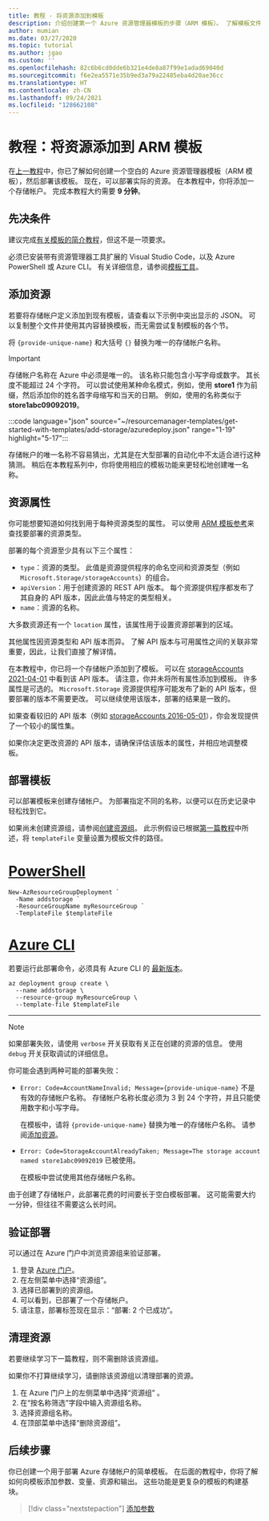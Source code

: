 ```yaml
---
title: 教程 - 将资源添加到模板
description: 介绍创建第一个 Azure 资源管理器模板的步骤（ARM 模板）。 了解模板文件语法，以及如何部署存储帐户。
author: mumian
ms.date: 03/27/2020
ms.topic: tutorial
ms.author: jgao
ms.custom: ''
ms.openlocfilehash: 82c6b6cd0dde6b321e4de8a87f99e1adad69040d
ms.sourcegitcommit: f6e2ea5571e35b9ed3a79a22485eba4d20ae36cc
ms.translationtype: HT
ms.contentlocale: zh-CN
ms.lasthandoff: 09/24/2021
ms.locfileid: "128662108"
---
```

# <a name="tutorial-add-a-resource-to-your-arm-template"></a>教程：将资源添加到 ARM 模板

在[上一教程](template-tutorial-create-first-template.md)中，你已了解如何创建一个空白的 Azure 资源管理器模板（ARM 模板），然后部署该模板。 现在，可以部署实际的资源。 在本教程中，你将添加一个存储帐户。 完成本教程大约需要 **9 分钟**。

## <a name="prerequisites"></a>先决条件

建议完成[有关模板的简介教程](template-tutorial-create-first-template.md)，但这不是一项要求。

必须已安装带有资源管理器工具扩展的 Visual Studio Code，以及 Azure PowerShell 或 Azure CLI。 有关详细信息，请参阅[模板工具](template-tutorial-create-first-template.md#get-tools)。

## <a name="add-resource"></a>添加资源

若要将存储帐户定义添加到现有模板，请查看以下示例中突出显示的 JSON。 可以复制整个文件并使用其内容替换模板，而无需尝试复制模板的各个节。

将 `{provide-unique-name}` 和大括号 `{}` 替换为唯一的存储帐户名称。

> [!IMPORTANT]
> 存储帐户名称在 Azure 中必须是唯一的。 该名称只能包含小写字母或数字。 其长度不能超过 24 个字符。 可以尝试使用某种命名模式，例如，使用 **store1** 作为前缀，然后添加你的姓名首字母缩写和当天的日期。 例如，使用的名称类似于 **store1abc09092019**。

:::code language="json" source="~/resourcemanager-templates/get-started-with-templates/add-storage/azuredeploy.json" range="1-19" highlight="5-17":::

存储帐户的唯一名称不容易猜出，尤其是在大型部署的自动化中不太适合进行这种猜测。 稍后在本教程系列中，你将使用相应的模板功能来更轻松地创建唯一名称。

## <a name="resource-properties"></a>资源属性

你可能想要知道如何找到用于每种资源类型的属性。 可以使用 [ARM 模板参考](/azure/templates/)来查找要部署的资源类型。

部署的每个资源至少具有以下三个属性：

- `type`：资源的类型。 此值是资源提供程序的命名空间和资源类型（例如 `Microsoft.Storage/storageAccounts`）的组合。
- `apiVersion`：用于创建资源的 REST API 版本。 每个资源提供程序都发布了其自身的 API 版本，因此此值与特定的类型相关。
- `name`：资源的名称。

大多数资源还有一个 `location` 属性，该属性用于设置资源部署到的区域。

其他属性因资源类型和 API 版本而异。 了解 API 版本与可用属性之间的关联非常重要，因此，让我们直接了解详情。

在本教程中，你已将一个存储帐户添加到了模板。 可以在 [storageAccounts 2021-04-01](/azure/templates/microsoft.storage/2021-04-01/storageaccounts) 中看到该 API 版本。 请注意，你并未将所有属性添加到模板。 许多属性是可选的。 `Microsoft.Storage` 资源提供程序可能发布了新的 API 版本，但要部署的版本不需要更改。 可以继续使用该版本，部署的结果是一致的。

如果查看较旧的 API 版本（例如 [storageAccounts 2016-05-01](/azure/templates/microsoft.storage/2016-05-01/storageaccounts)），你会发现提供了一个较小的属性集。

如果你决定更改资源的 API 版本，请确保评估该版本的属性，并相应地调整模板。

## <a name="deploy-template"></a>部署模板

可以部署模板来创建存储帐户。 为部署指定不同的名称，以便可以在历史记录中轻松找到它。

如果尚未创建资源组，请参阅[创建资源组](template-tutorial-create-first-template.md#create-resource-group)。 此示例假设已根据[第一篇教程](template-tutorial-create-first-template.md#deploy-template)中所述，将 `templateFile` 变量设置为模板文件的路径。

# <a name="powershell"></a>[PowerShell](#tab/azure-powershell)

```azurepowershell
New-AzResourceGroupDeployment `
  -Name addstorage `
  -ResourceGroupName myResourceGroup `
  -TemplateFile $templateFile
```

# <a name="azure-cli"></a>[Azure CLI](#tab/azure-cli)

若要运行此部署命令，必须具有 Azure CLI 的 [最新版本](/cli/azure/install-azure-cli)。

```azurecli
az deployment group create \
  --name addstorage \
  --resource-group myResourceGroup \
  --template-file $templateFile
```

---

> [!NOTE]
> 如果部署失败，请使用 `verbose` 开关获取有关正在创建的资源的信息。 使用 `debug` 开关获取调试的详细信息。

你可能会遇到两种可能的部署失败：

- `Error: Code=AccountNameInvalid; Message={provide-unique-name}` 不是有效的存储帐户名称。 存储帐户名称长度必须为 3 到 24 个字符，并且只能使用数字和小写字母。

    在模板中，请将 `{provide-unique-name}` 替换为唯一的存储帐户名称。 请参阅[添加资源](#add-resource)。

- `Error: Code=StorageAccountAlreadyTaken; Message=The storage account named store1abc09092019` 已被使用。

    在模板中尝试使用其他存储帐户名称。

由于创建了存储帐户，此部署花费的时间要长于空白模板部署。 这可能需要大约一分钟，但往往不需要这么长时间。

## <a name="verify-deployment"></a>验证部署

可以通过在 Azure 门户中浏览资源组来验证部署。

1. 登录 [Azure 门户](https://portal.azure.com)。
1. 在左侧菜单中选择“资源组”。 
1. 选择已部署到的资源组。
1. 可以看到，已部署了一个存储帐户。
1. 请注意，部署标签现在显示：“部署:  2 个已成功”。

## <a name="clean-up-resources"></a>清理资源

若要继续学习下一篇教程，则不需删除该资源组。

如果你不打算继续学习，请删除该资源组以清理部署的资源。

1. 在 Azure 门户上的左侧菜单中选择“资源组”  。
2. 在“按名称筛选”字段中输入资源组名称。
3. 选择资源组名称。
4. 在顶部菜单中选择“删除资源组”。

## <a name="next-steps"></a>后续步骤

你已创建一个用于部署 Azure 存储帐户的简单模板。 在后面的教程中，你将了解如何向模板添加参数、变量、资源和输出。 这些功能是更复杂的模板的构建基块。

> [!div class="nextstepaction"]
> [添加参数](template-tutorial-add-parameters.md)
